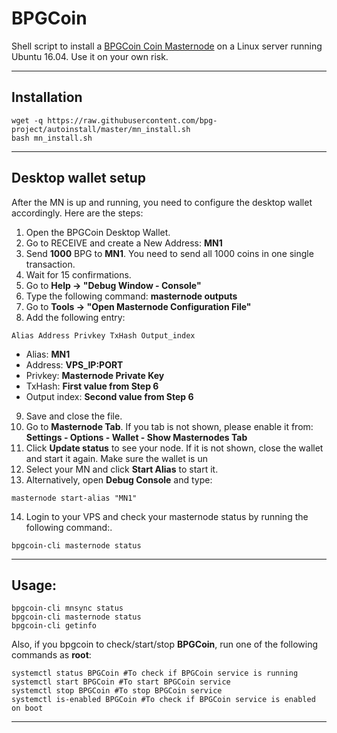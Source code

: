 # BPGCoin
Shell script to install a [BPGCoin Coin Masternode](http://bpg-chain.com/) on a Linux server running Ubuntu 16.04. Use it on your own risk.
***

## Installation
```
wget -q https://raw.githubusercontent.com/bpg-project/autoinstall/master/mn_install.sh
bash mn_install.sh
```
***

## Desktop wallet setup  

After the MN is up and running, you need to configure the desktop wallet accordingly. Here are the steps:  
1. Open the BPGCoin Desktop Wallet.  
2. Go to RECEIVE and create a New Address: **MN1**  
3. Send **1000** BPG to **MN1**. You need to send all 1000 coins in one single transaction.
4. Wait for 15 confirmations.  
5. Go to **Help -> "Debug Window - Console"**  
6. Type the following command: **masternode outputs**
7. Go to  **Tools -> "Open Masternode Configuration File"**
8. Add the following entry:
```
Alias Address Privkey TxHash Output_index
```
* Alias: **MN1**
* Address: **VPS_IP:PORT**
* Privkey: **Masternode Private Key**
* TxHash: **First value from Step 6**
* Output index:  **Second value from Step 6**
9. Save and close the file.
10. Go to **Masternode Tab**. If you tab is not shown, please enable it from: **Settings - Options - Wallet - Show Masternodes Tab**
11. Click **Update status** to see your node. If it is not shown, close the wallet and start it again. Make sure the wallet is un
12. Select your MN and click **Start Alias** to start it.
13. Alternatively, open **Debug Console** and type:
```
masternode start-alias "MN1"
```
14. Login to your VPS and check your masternode status by running the following command:.
```
bpgcoin-cli masternode status
```
***

## Usage:
```
bpgcoin-cli mnsync status
bpgcoin-cli masternode status  
bpgcoin-cli getinfo
```
Also, if you bpgcoin to check/start/stop **BPGCoin**, run one of the following commands as **root**:

```
systemctl status BPGCoin #To check if BPGCoin service is running  
systemctl start BPGCoin #To start BPGCoin service  
systemctl stop BPGCoin #To stop BPGCoin service  
systemctl is-enabled BPGCoin #To check if BPGCoin service is enabled on boot  
```  
***
